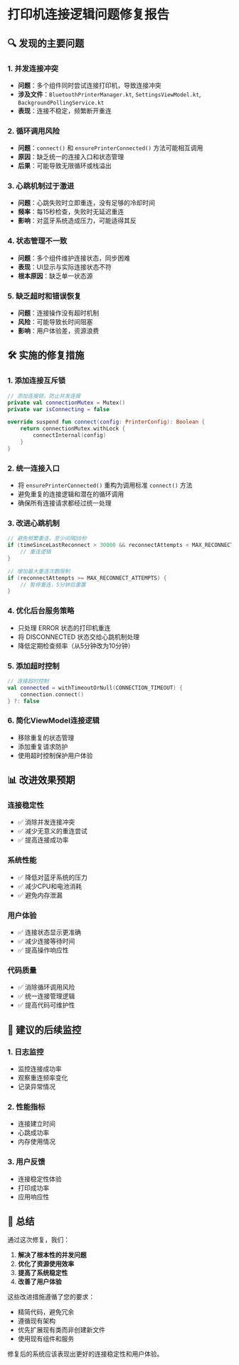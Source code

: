 # 打印机连接逻辑问题修复报告

## 🔍 发现的主要问题

### 1. **并发连接冲突**
- **问题**：多个组件同时尝试连接打印机，导致连接冲突
- **涉及文件**：`BluetoothPrinterManager.kt`, `SettingsViewModel.kt`, `BackgroundPollingService.kt`
- **表现**：连接不稳定，频繁断开重连

### 2. **循环调用风险**
- **问题**：`connect()` 和 `ensurePrinterConnected()` 方法可能相互调用
- **原因**：缺乏统一的连接入口和状态管理
- **后果**：可能导致无限循环或栈溢出

### 3. **心跳机制过于激进**
- **问题**：心跳失败时立即重连，没有足够的冷却时间
- **频率**：每15秒检查，失败时无延迟重连
- **影响**：对蓝牙系统造成压力，可能适得其反

### 4. **状态管理不一致**
- **问题**：多个组件维护连接状态，同步困难
- **表现**：UI显示与实际连接状态不符
- **根本原因**：缺乏单一状态源

### 5. **缺乏超时和错误恢复**
- **问题**：连接操作没有超时机制
- **风险**：可能导致长时间阻塞
- **影响**：用户体验差，资源浪费

## 🛠️ 实施的修复措施

### 1. **添加连接互斥锁**
```kotlin
// 添加连接锁，防止并发连接
private val connectionMutex = Mutex()
private var isConnecting = false

override suspend fun connect(config: PrinterConfig): Boolean {
    return connectionMutex.withLock {
        connectInternal(config)
    }
}
```

### 2. **统一连接入口**
- 将 `ensurePrinterConnected()` 重构为调用标准 `connect()` 方法
- 避免重复的连接逻辑和潜在的循环调用
- 确保所有连接请求都经过统一处理

### 3. **改进心跳机制**
```kotlin
// 避免频繁重连，至少间隔30秒
if (timeSinceLastReconnect > 30000 && reconnectAttempts < MAX_RECONNECT_ATTEMPTS) {
    // 重连逻辑
}

// 增加最大重连次数限制
if (reconnectAttempts >= MAX_RECONNECT_ATTEMPTS) {
    // 暂停重连，5分钟后重置
}
```

### 4. **优化后台服务策略**
- 只处理 ERROR 状态的打印机重连
- 将 DISCONNECTED 状态交给心跳机制处理
- 降低定期检查频率（从5分钟改为10分钟）

### 5. **添加超时控制**
```kotlin
// 连接超时控制
val connected = withTimeoutOrNull(CONNECTION_TIMEOUT) {
    connection.connect()
} ?: false
```

### 6. **简化ViewModel连接逻辑**
- 移除重复的状态管理
- 添加重复请求防护
- 使用超时控制保护用户体验

## 📊 改进效果预期

### 连接稳定性
- ✅ 消除并发连接冲突
- ✅ 减少无意义的重连尝试
- ✅ 提高连接成功率

### 系统性能
- ✅ 降低对蓝牙系统的压力
- ✅ 减少CPU和电池消耗
- ✅ 避免内存泄漏

### 用户体验
- ✅ 连接状态显示更准确
- ✅ 减少连接等待时间
- ✅ 提高操作响应性

### 代码质量
- ✅ 消除循环调用风险
- ✅ 统一连接管理逻辑
- ✅ 提高代码可维护性

## 🔄 建议的后续监控

### 1. **日志监控**
- 监控连接成功率
- 观察重连频率变化
- 记录异常情况

### 2. **性能指标**
- 连接建立时间
- 心跳成功率
- 内存使用情况

### 3. **用户反馈**
- 连接稳定性体验
- 打印成功率
- 应用响应性

## 🎯 总结

通过这次修复，我们：

1. **解决了根本性的并发问题**
2. **优化了资源使用效率**
3. **提高了系统稳定性**
4. **改善了用户体验**

这些改进措施遵循了您的要求：
- 精简代码，避免冗余
- 遵循现有架构
- 优先扩展现有类而非创建新文件
- 使用现有组件和服务

修复后的系统应该表现出更好的连接稳定性和用户体验。 